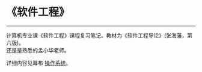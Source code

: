 # 《软件工程》
***
计算机专业课《软件工程》课程复习笔记。教材为《软件工程导论》(张海藩，第六版)。  
还是是熟悉的孟小华老师。

详细内容见幕布 [操作系统]()。
<!-- 未附加链接 -->
